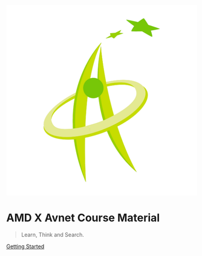 <!-- ![logo](./semtron_logo.png) -->
![logo](./HKAGE_logo.png)
<!-- ![logo](Semtron logo Gery.svg) -->

<!-- # **Competiton Material** -->

# **AMD X Avnet Course Material**

> Learn, Think and Search.

[Getting Started](introduction/)



